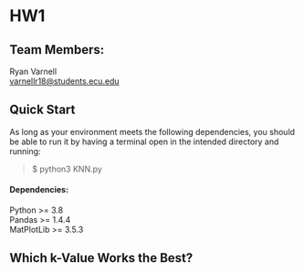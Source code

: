 # HW1

## Team Members:

Ryan Varnell  
varnellr18@students.ecu.edu

## Quick Start

As long as your environment meets the following dependencies, 
you should be able to run it by having a terminal open in the 
intended directory and running:

> $ python3 KNN.py

#### Dependencies:

Python >= 3.8  
Pandas >= 1.4.4  
MatPlotLib >= 3.5.3

## Which k-Value Works the Best?
